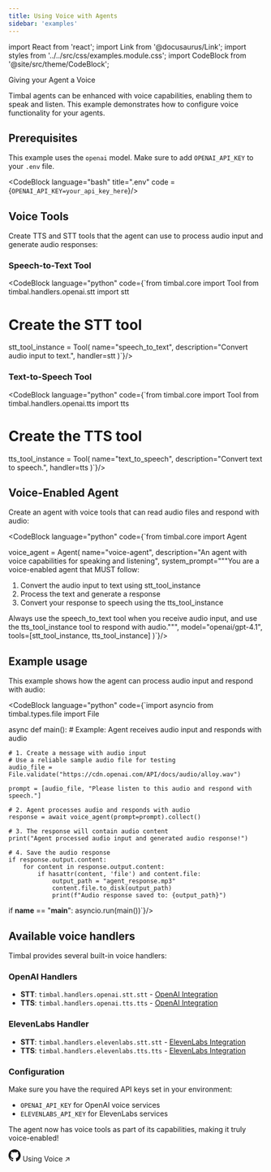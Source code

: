 ```yaml
---
title: Using Voice with Agents
sidebar: 'examples'
---
```


import React from 'react';
import Link from '@docusaurus/Link';
import styles from '../../src/css/examples.module.css';
import CodeBlock from '@site/src/theme/CodeBlock';

Giving your Agent a Voice

Timbal agents can be enhanced with voice capabilities, enabling them to speak and listen. This example demonstrates how to configure voice functionality for your agents.

## Prerequisites

This example uses the `openai` model. Make sure to add `OPENAI_API_KEY` to your `.env` file.

<CodeBlock language="bash" title=".env" code ={`OPENAI_API_KEY=your_api_key_here`}/>

## Voice Tools

Create TTS and STT tools that the agent can use to process audio input and generate audio responses:

### Speech-to-Text Tool

<CodeBlock language="python" code={`from timbal.core import Tool
from timbal.handlers.openai.stt import stt

# Create the STT tool
stt_tool_instance = Tool(
    name="speech_to_text",
    description="Convert audio input to text.",
    handler=stt
)`}/>

### Text-to-Speech Tool

<CodeBlock language="python" code={`from timbal.core import Tool
from timbal.handlers.openai.tts import tts

# Create the TTS tool
tts_tool_instance = Tool(
    name="text_to_speech",
    description="Convert text to speech.",
    handler=tts
)`}/>

## Voice-Enabled Agent

Create an agent with voice tools that can read audio files and respond with audio:

<CodeBlock language="python" code={`from timbal.core import Agent

voice_agent = Agent(
    name="voice-agent",
    description="An agent with voice capabilities for speaking and listening",
    system_prompt="""You are a voice-enabled agent that MUST follow:
1. Convert the audio input to text using stt_tool_instance
2. Process the text and generate a response
3. Convert your response to speech using the tts_tool_instance

Always use the speech_to_text tool when you receive audio input, and use the tts_tool_instance tool to respond with audio.""",
    model="openai/gpt-4.1",
    tools=[stt_tool_instance, tts_tool_instance]
)`}/>

## Example usage

This example shows how the agent can process audio input and respond with audio:

<CodeBlock language="python" code={`import asyncio
from timbal.types.file import File

async def main():
    # Example: Agent receives audio input and responds with audio
    
    # 1. Create a message with audio input
    # Use a reliable sample audio file for testing
    audio_file = File.validate("https://cdn.openai.com/API/docs/audio/alloy.wav")
    
    prompt = [audio_file, "Please listen to this audio and respond with speech."]

    # 2. Agent processes audio and responds with audio
    response = await voice_agent(prompt=prompt).collect()
    
    # 3. The response will contain audio content
    print("Agent processed audio input and generated audio response!")
    
    # 4. Save the audio response
    if response.output.content:
        for content in response.output.content:
            if hasattr(content, 'file') and content.file:
                output_path = "agent_response.mp3"
                content.file.to_disk(output_path)
                print(f"Audio response saved to: {output_path}")

if __name__ == "__main__":
    asyncio.run(main())`}/>


## Available voice handlers

Timbal provides several built-in voice handlers:

### OpenAI Handlers
- **STT**: `timbal.handlers.openai.stt.stt` - [OpenAI Integration](/)
- **TTS**: `timbal.handlers.openai.tts.tts` - [OpenAI Integration](/)

### ElevenLabs Handler
- **STT**: `timbal.handlers.elevenlabs.stt.stt` - [ElevenLabs Integration](/)
- **TTS**: `timbal.handlers.elevenlabs.tts.tts` - [ElevenLabs Integration](/)

### Configuration
Make sure you have the required API keys set in your environment:
- `OPENAI_API_KEY` for OpenAI voice services
- `ELEVENLABS_API_KEY` for ElevenLabs services

The agent now has voice tools as part of its capabilities, making it truly voice-enabled!

<div>
  <Link className={styles.card} href="https://github.com/your-repo/design-tools" target="_blank" style={{display: 'flex', flexDirection: 'row', alignItems: 'center', gap: '1.2rem', flexWrap: 'nowrap'}}>
    <span className={styles.icon}><svg width="24" height="24" viewBox="0 0 24 24" fill="currentColor"><path d="M12 0c-6.626 0-12 5.373-12 12 0 5.302 3.438 9.8 8.207 11.387.599.111.793-.261.793-.577v-2.234c-3.338.726-4.033-1.416-4.033-1.416-.546-1.387-1.333-1.756-1.333-1.756-1.089-.745.083-.729.083-.729 1.205.084 1.839 1.237 1.839 1.237 1.07 1.834 2.807 1.304 3.492.997.107-.775.418-1.305.762-1.604-2.665-.305-5.467-1.334-5.467-5.931 0-1.311.469-2.381 1.236-3.221-.124-.303-.535-1.524.117-3.176 0 0 1.008-.322 3.301 1.23.957-.266 1.983-.399 3.003-.404 1.02.005 2.047.138 3.006.404 2.291-1.552 3.297-1.23 3.297-1.23.653 1.653.242 2.874.118 3.176.77.84 1.235 1.911 1.235 3.221 0 4.609-2.807 5.624-5.479 5.921.43.372.823 1.102.823 2.222v3.293c0 .319.192.694.801.576 4.765-1.589 8.199-6.086 8.199-11.386 0-6.627-5.373-12-12-12z"/></svg></span>
    <span style={{flexShrink: 0}}>Using Voice</span>
    <span style={{flexShrink: 0, marginLeft: 'auto', fontSize: '1.5rem'}}>↗</span>
  </Link>
</div> 